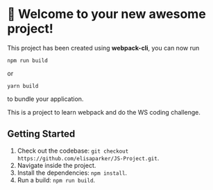 # 🚀 Welcome to your new awesome project!

This project has been created using **webpack-cli**, you can now run

```
npm run build
```

or

```
yarn build
```

to bundle your application.

This is a project to learn webpack and do the WS coding challenge.

## Getting Started

1. Check out the codebase: `git checkout https://github.com/elisaparker/JS-Project.git`.
1. Navigate inside the project.
1. Install the dependencies: `npm install`.
1. Run a build: `npm run build`.
